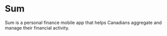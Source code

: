 # Sum

Sum is a personal finance mobile app that helps Canadians aggregate and manage their financial activity.
